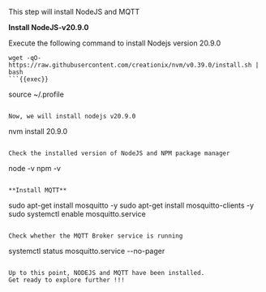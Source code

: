 This step will install NodeJS and MQTT 

**Install NodeJS-v20.9.0**

Execute the following command to install Nodejs version 20.9.0

```
wget -qO- https://raw.githubusercontent.com/creationix/nvm/v0.39.0/install.sh | bash
```{{exec}}

```
source ~/.profile
```{{exec}}

Now, we will install nodejs v20.9.0
```
nvm install 20.9.0
```{{exec}}

Check the installed version of NodeJS and NPM package manager

```
node -v
npm -v
```{{exec}}

**Install MQTT**

```
sudo apt-get install mosquitto -y
sudo apt-get install mosquitto-clients -y
sudo systemctl enable mosquitto.service
```{{exec}}

Check whether the MQTT Broker service is running
```
systemctl status mosquitto.service --no-pager
```{{exec}}

Up to this point, NODEJS and MQTT have been installed. 
Get ready to explore further !!!
